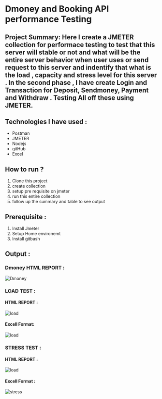 # Dmoney and Booking API performance Testing 

## Project Summary: Here I create a JMETER collection for performace testing to test that this server will stable or not and what will be the entire server behavior when user uses or send request to this server and indentify that what is the load , capacity and stress level for this server . In the second phase , I have create Login  and Transaction for Deposit, Sendmoney, Payment and Withdraw . Testing All off these using JMETER.

## Technologies I have used :
- Postman
- JMETER
- Nodejs
- gitHub
- Excel
  
## How to run ?
1. Clone this project
2. create collection
3. setup pre requisite on jmeter
4. run this entire collection
5. follow up the summary and table to see output

## Prerequisite :
1. Install Jmeter
2. Setup Home environemt
3. Install gitbash

## Output :

### Dmoney HTML REPORT :
![Dmoney](https://github.com/user-attachments/assets/3c8a227d-54be-4008-9132-9ece16ee7483)


### LOAD TEST :

#### HTML REPORT :
![load](https://github.com/user-attachments/assets/cb94598b-19f3-42c9-a16e-fe7233b878ee)
#### Excell Format:
![load](https://github.com/user-attachments/assets/822919ed-512c-41d6-a8b5-ed7a3362bea7)


### STRESS TEST :

#### HTML REPORT :
 ![load](https://github.com/user-attachments/assets/6a85e5da-48d3-4309-9895-3873c240e17d)
#### Excell Format :
![stress](https://github.com/user-attachments/assets/9f64a6db-d2d3-4234-8091-820b935b7fb8)




